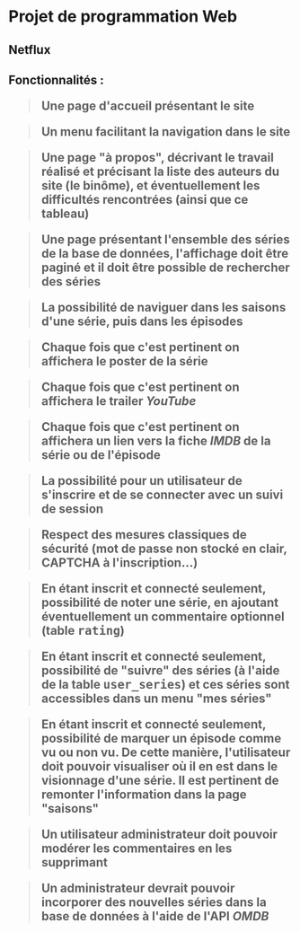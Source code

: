 <h1>Projet de programmation Web</h1>
<h2>    Netflux<h2>

Fonctionnalités :


>Une page d'accueil présentant le site

>Un menu facilitant la navigation dans le site

>Une page "à propos", décrivant le travail réalisé et précisant la liste des auteurs du site (le binôme), et éventuellement les difficultés rencontrées (ainsi que ce tableau)

>Une page présentant l'ensemble des séries de la base de données, l'affichage doit être paginé et il doit être possible de rechercher des séries

>La possibilité de naviguer dans les saisons d'une série, puis dans les épisodes

>Chaque fois que c'est pertinent on affichera le poster de la série

>Chaque fois que c'est pertinent on affichera le trailer <em>YouTube</em>

>Chaque fois que c'est pertinent on affichera un lien vers la fiche <em>IMDB</em> de la série ou de l'épisode

>La possibilité pour un utilisateur de s'inscrire et de se connecter avec un suivi de session

>Respect des mesures classiques de sécurité (mot de passe non stocké en clair, CAPTCHA à l'inscription...)

>En étant inscrit et connecté seulement, possibilité de noter une série, en ajoutant éventuellement un commentaire optionnel (table <kbd>rating</kbd>)

>En étant inscrit et connecté seulement, possibilité de "suivre" des séries (à l'aide de la table <kbd>user_series</kbd>) et ces séries sont accessibles dans un menu "mes séries"

>En étant inscrit et connecté seulement, possibilité de marquer un épisode comme vu ou non vu. De cette manière, l'utilisateur doit pouvoir visualiser où il en est dans le visionnage d'une série. Il est pertinent de remonter l'information dans la page "saisons"

>Un utilisateur administrateur doit pouvoir modérer les commentaires en les supprimant

>Un administrateur devrait pouvoir incorporer des nouvelles séries dans la base de données à l'aide de l'API <em>OMDB</em>

